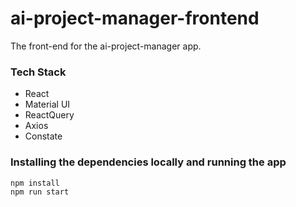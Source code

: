 # ai-project-manager-frontend
The front-end for the ai-project-manager app.

### Tech Stack
- React
- Material UI
- ReactQuery
- Axios
- Constate


### Installing the dependencies locally and running the app

```bash
npm install
npm run start
```
